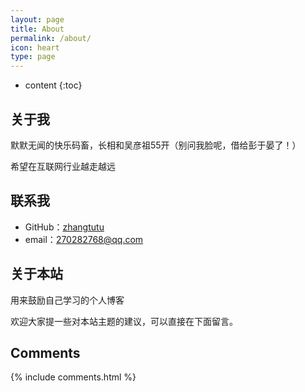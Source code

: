 ```yaml
---
layout: page
title: About
permalink: /about/
icon: heart
type: page
---
```


* content
{:toc}

## 关于我


默默无闻的快乐码畜，长相和吴彦祖55开（别问我脸呢，借给彭于晏了！）

希望在互联网行业越走越远

## 联系我

* GitHub：[zhangtutu](https://github.com/zhangtutu1996)
* email：270282768@qq.com


## 关于本站

用来鼓励自己学习的个人博客

欢迎大家提一些对本站主题的建议，可以直接在下面留言。


## Comments

{% include comments.html %}
